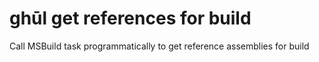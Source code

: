 # ghūl get references for build

Call MSBuild task programmatically to get reference assemblies for build
 